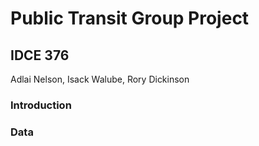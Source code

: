 # Public Transit Group Project
## IDCE 376
Adlai Nelson, Isack Walube, Rory Dickinson

### Introduction



### Data